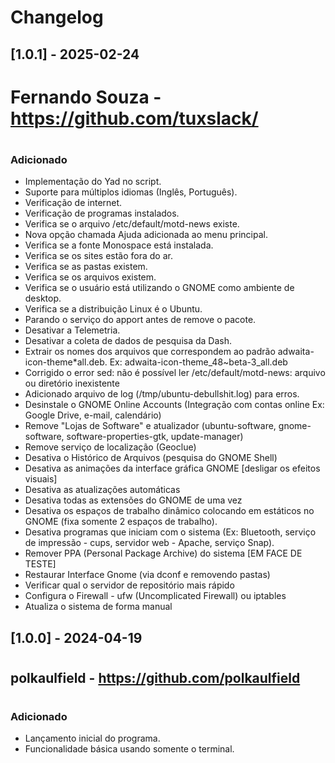 # Changelog


## [1.0.1] - 2025-02-24
# 
# Fernando Souza - https://github.com/tuxslack/
# 
### Adicionado
- Implementação do Yad no script.
- Suporte para múltiplos idiomas (Inglês, Português).
- Verificação de internet.
- Verificação de programas instalados.
- Verifica se o arquivo /etc/default/motd-news existe.
- Nova opção chamada Ajuda adicionada ao menu principal.
- Verifica se a fonte Monospace está instalada.
- Verifica se os sites estão fora do ar.
- Verifica se as pastas existem.
- Verifica se os arquivos existem.
- Verifica se o usuário está utilizando o GNOME como ambiente de desktop.
- Verifica se a distribuição Linux é o Ubuntu.
- Parando o serviço do apport antes de remove o pacote.
- Desativar a Telemetria.
- Desativar a coleta de dados de pesquisa da Dash.
- Extrair os nomes dos arquivos que correspondem ao padrão adwaita-icon-theme*all.deb. Ex: adwaita-icon-theme_48~beta-3_all.deb
- Corrigido o error sed: não é possível ler /etc/default/motd-news: arquivo ou diretório inexistente
- Adicionado arquivo de log (/tmp/ubuntu-debullshit.log) para erros.
- Desinstale o GNOME Online Accounts (Integração com contas online Ex: Google Drive, e-mail, calendário)
- Remove "Lojas de Software" e atualizador (ubuntu-software, gnome-software, software-properties-gtk, update-manager)
- Remove serviço de localização (Geoclue)
- Desativa o Histórico de Arquivos (pesquisa do GNOME Shell)
- Desativa as animações da interface gráfica GNOME [desligar os efeitos visuais]
- Desativa as atualizações automáticas
- Desativa todas as extensões do GNOME de uma vez
- Desativa os espaços de trabalho dinâmico colocando em estáticos no GNOME (fixa somente 2 espaços de trabalho).
- Desativa programas que iniciam com o sistema (Ex: Bluetooth, serviço de impressão - cups, servidor web - Apache, serviço Snap).
- Remover PPA (Personal Package Archive) do sistema [EM FACE DE TESTE]
- Restaurar Interface Gnome (via dconf e removendo pastas)
- Verificar qual o servidor de repositório mais rápido
- Configura o Firewall - ufw (Uncomplicated Firewall) ou iptables
- Atualiza o sistema de forma manual


## [1.0.0] - 2024-04-19
# 
## polkaulfield - https://github.com/polkaulfield
# 
### Adicionado
- Lançamento inicial do programa.
- Funcionalidade básica usando somente o terminal.

